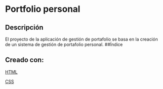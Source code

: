 # Portfolio personal

## Descripción

El proyecto de la aplicación de gestión de portafolio se basa en la creación de un sistema de gestión de portafolio personal.
##Índice

## Creado con:

[HTML](#html)

[CSS](#css)
